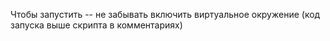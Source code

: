 Чтобы запустить -- не забывать включить виртуальное окружение (код запуска выше скрипта в комментариях)

